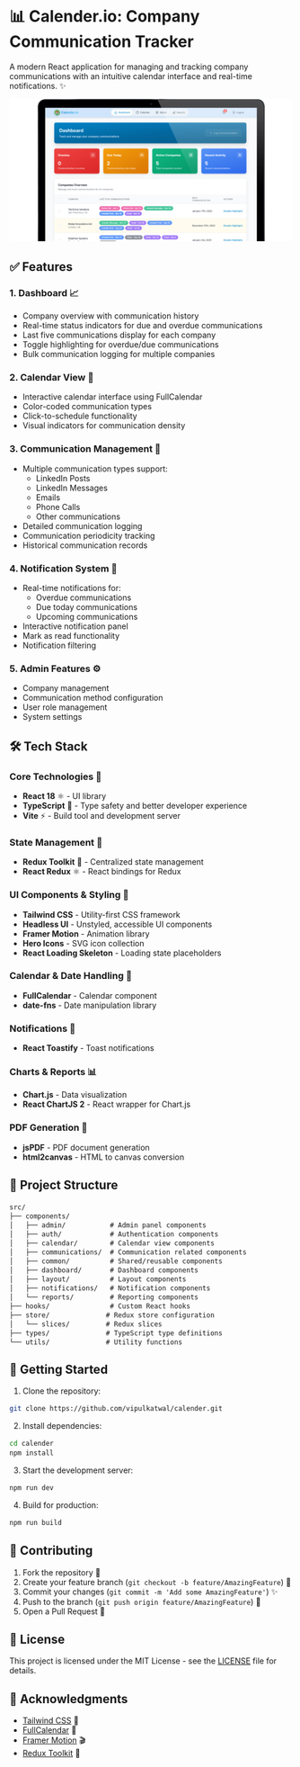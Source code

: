 # 📊 Calender.io: Company Communication Tracker

A modern React application for managing and tracking company communications with an intuitive calendar interface and real-time notifications. ✨

![Calender.io](./public/preview.png)

## ✅ Features

### 1. Dashboard 📈

- Company overview with communication history
- Real-time status indicators for due and overdue communications
- Last five communications display for each company
- Toggle highlighting for overdue/due communications
- Bulk communication logging for multiple companies

### 2. Calendar View 📅

- Interactive calendar interface using FullCalendar
- Color-coded communication types
- Click-to-schedule functionality
- Visual indicators for communication density

### 3. Communication Management 💬

- Multiple communication types support:
  - LinkedIn Posts
  - LinkedIn Messages
  - Emails
  - Phone Calls
  - Other communications
- Detailed communication logging
- Communication periodicity tracking
- Historical communication records

### 4. Notification System 🔔

- Real-time notifications for:
  - Overdue communications
  - Due today communications
  - Upcoming communications
- Interactive notification panel
- Mark as read functionality
- Notification filtering

### 5. Admin Features ⚙️

- Company management
- Communication method configuration
- User role management
- System settings

## 🛠️ Tech Stack

### Core Technologies 🎯

- **React 18** ⚛️ - UI library
- **TypeScript** 📘 - Type safety and better developer experience
- **Vite** ⚡ - Build tool and development server

### State Management 🔄

- **Redux Toolkit** 🔄 - Centralized state management
- **React Redux** ⚛️ - React bindings for Redux

### UI Components & Styling 🎨

- **Tailwind CSS** - Utility-first CSS framework
- **Headless UI** - Unstyled, accessible UI components
- **Framer Motion** - Animation library
- **Hero Icons** - SVG icon collection
- **React Loading Skeleton** - Loading state placeholders

### Calendar & Date Handling 📅

- **FullCalendar** - Calendar component
- **date-fns** - Date manipulation library

### Notifications 🔔

- **React Toastify** - Toast notifications

### Charts & Reports 📊

- **Chart.js** - Data visualization
- **React ChartJS 2** - React wrapper for Chart.js

### PDF Generation 📄

- **jsPDF** - PDF document generation
- **html2canvas** - HTML to canvas conversion

## 📁 Project Structure

```
src/
├── components/
│   ├── admin/           # Admin panel components
│   ├── auth/            # Authentication components
│   ├── calendar/        # Calendar view components
│   ├── communications/  # Communication related components
│   ├── common/          # Shared/reusable components
│   ├── dashboard/       # Dashboard components
│   ├── layout/          # Layout components
│   ├── notifications/   # Notification components
│   └── reports/         # Reporting components
├── hooks/               # Custom React hooks
├── store/              # Redux store configuration
│   └── slices/         # Redux slices
├── types/              # TypeScript type definitions
└── utils/              # Utility functions
```

## 🚀 Getting Started

1. Clone the repository:

```bash
git clone https://github.com/vipulkatwal/calender.git
```

2. Install dependencies:

```bash
cd calender
npm install
```

3. Start the development server:

```bash
npm run dev
```

4. Build for production:

```bash
npm run build
```

## 🤝 Contributing

1. Fork the repository 🍴
2. Create your feature branch (`git checkout -b feature/AmazingFeature`) 🌿
3. Commit your changes (`git commit -m 'Add some AmazingFeature'`) ✨
4. Push to the branch (`git push origin feature/AmazingFeature`) 🚀
5. Open a Pull Request 🎉

## 📄 License

This project is licensed under the MIT License - see the [LICENSE](LICENSE) file for details.

## 🙏 Acknowledgments

- [Tailwind CSS](https://tailwindcss.com) 💨
- [FullCalendar](https://fullcalendar.io) 📅
- [Framer Motion](https://www.framer.com/motion) 🎬
- [Redux Toolkit](https://redux-toolkit.js.org) 🔄
